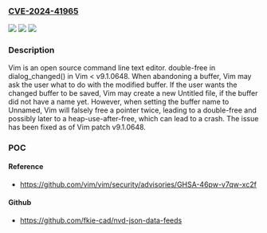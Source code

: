 ### [CVE-2024-41965](https://cve.mitre.org/cgi-bin/cvename.cgi?name=CVE-2024-41965)
![](https://img.shields.io/static/v1?label=Product&message=vim&color=blue)
![](https://img.shields.io/static/v1?label=Version&message=%3D%20%3C%209.1.0648%20&color=brighgreen)
![](https://img.shields.io/static/v1?label=Vulnerability&message=CWE-416%3A%20Use%20After%20Free&color=brighgreen)

### Description

Vim is an open source command line text editor. double-free in dialog_changed() in Vim < v9.1.0648. When abandoning a buffer, Vim may ask the user what to do with the modified buffer. If the user wants the changed buffer to be saved, Vim may create a new Untitled file, if the buffer did not have a name yet. However, when setting the buffer name to Unnamed, Vim will falsely free a pointer twice, leading to a double-free and possibly later to a heap-use-after-free, which can lead to a crash. The issue has been fixed as of Vim patch v9.1.0648.

### POC

#### Reference
- https://github.com/vim/vim/security/advisories/GHSA-46pw-v7qw-xc2f

#### Github
- https://github.com/fkie-cad/nvd-json-data-feeds

